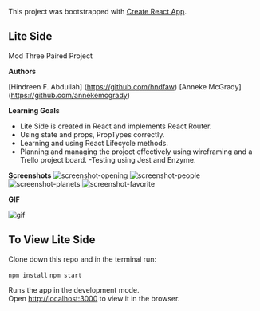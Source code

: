 This project was bootstrapped with [Create React App](https://github.com/facebook/create-react-app).

## Lite Side

Mod Three Paired Project

**Authors**

[Hindreen F. Abdullah] (https://github.com/hndfaw)
[Anneke McGrady] (https://github.com/annekemcgrady)

**Learning Goals**

- Lite Side is created in React and implements React Router. 
- Using state and props, PropTypes correctly.
- Learning and using React Lifecycle methods.
- Planning and managing the project effectively using wireframing and a Trello project board.
 -Testing using Jest and Enzyme.


**Screenshots**
![screenshot-opening](https://github.com/hndfaw/Light-Side/blob/master/src/images/OpeningPageScreenshot.png)
![screenshot-people](https://github.com/hndfaw/Light-Side/blob/master/src/images/PeopleScreenshot.png)
![screenshot-planets](https://github.com/hndfaw/Light-Side/blob/master/src/images/PlanetsFavoritedScreenshot.png)
![screenshot-favorite](https://github.com/hndfaw/Light-Side/blob/master/src/images/FavoritesScreenshot.png)

**GIF**

![gif](https://github.com/hndfaw/Light-Side/blob/master/src/images/LiteSideGIF.gif)


## To View Lite Side

Clone down this repo and in the terminal run: 

`npm install`
`npm start`

Runs the app in the development mode.<br>
Open [http://localhost:3000](http://localhost:3000) to view it in the browser.




